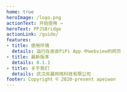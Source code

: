 ```yaml
---
home: true
heroImage: /logo.png
actionText: 开始使用 →
heroText: PPJSBridge
actionLink: /guide/
features:
- title: 使用环境
  details: 运行在皮皮PiPi App 中webview的网页
- title: 最新版本
  details: 0.1.1
- title: 关于我们
  details: 武汉岚晨网络科技有限公司
footer: Copyright © 2020-present apeiwan
---
```

